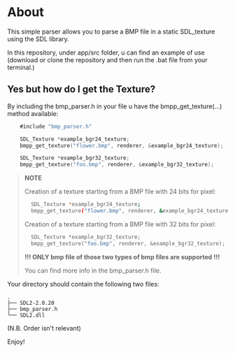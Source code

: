 # About

This simple parser allows you to parse a BMP file in a static SDL_texture using the SDL library.

In this repository, under app/src folder, u can find an example of use (download or clone the repository and then run the .bat file from your terminal.)





## Yes but how do I get the Texture?

By including the bmp_parser.h in your file u have the bmpp_get_texture(...) method available:
```go
    #include "bmp_parser.h"

    SDL_Texture *example_bgr24_texture;
    bmpp_get_texture("flower.bmp", renderer, &example_bgr24_texture);

    SDL_Texture *example_bgr32_texture;
    bmpp_get_texture("foo.bmp", renderer, &example_bgr32_texture);
```



> **NOTE**
>
> Creation of a texture starting from a BMP file with 24 bits for pixel:
>
> ```bash
>   SDL_Texture *example_bgr24_texture;
>   bmpp_get_texture("flower.bmp", renderer, &example_bgr24_texture);
> ```
> Creation of a texture starting from a BMP file with 32 bits for pixel:
> ```go
>   SDL_Texture *example_bgr32_texture;
>   bmpp_get_texture("foo.bmp", renderer, &example_bgr32_texture);
> ```
>**!!! ONLY bmp file of those two types of bmp files are supported !!!**
>
> You can find more info in the bmp_parser.h file.

Your directory should contain the following two files:
```
.
├── SDL2-2.0.20
├── bmp_parser.h
└── SDL2.dll
```

(N.B. Order isn't relevant)

Enjoy!